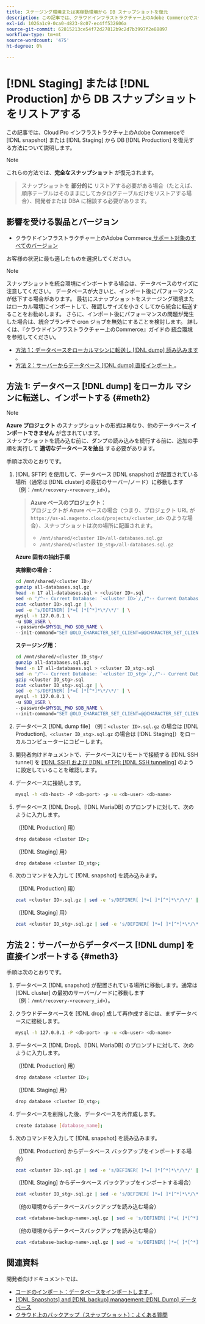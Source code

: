 ```yaml
---
title: ステージング環境または実稼動環境から DB スナップショットを復元
description: この記事では、クラウドインフラストラクチャー上のAdobe Commerceでステージング環境または実稼動環境から DB スナップショットを復元する方法について説明します。
exl-id: 1026a1c9-0ca0-4823-8c07-ec4ff532606a
source-git-commit: 62815213ce54f72d27812b9c2d7b3997f2e88897
workflow-type: tm+mt
source-wordcount: '475'
ht-degree: 0%

---
```


# [!DNL Staging] または [!DNL Production] から DB スナップショットをリストアする

この記事では、Cloud Pro インフラストラクチャ上のAdobe Commerceで [!DNL snapshot] または [!DNL Staging] から DB [!DNL Production] を復元する方法について説明します。


>[!NOTE]
>
>これらの方法では、**完全なスナップショット** が復元されます。
>>スナップショットを **部分的に** リストアする必要がある場合（たとえば、順序テーブルはそのままにしてカタログテーブルだけをリストアする場合）、開発者または DBA に相談する必要があります。


## 影響を受ける製品とバージョン

* クラウドインフラストラクチャー上のAdobe Commerce[ サポート対象のすべてのバージョン ](https://magento.com/sites/default/files/magento-software-lifecycle-policy.pdf)

お客様の状況に最も適したものを選択してください。

>[!NOTE]
>
> スナップショットを統合環境にインポートする場合は、データベースのサイズに注意してください。 データベースが大きいと、インポート後にパフォーマンスが低下する場合があります。 最初にスナップショットをステージング環境またはローカル環境にインポートして、確認しサイズを小さくしてから統合に転送することをお勧めします。 さらに、インポート後にパフォーマンスの問題が発生した場合は、統合ブランチで cron ジョブを無効にすることを検討します。 詳しくは、『クラウドインフラストラクチャー上のCommerce』ガイドの [ 統合環境 ](https://experienceleague.adobe.com/en/docs/commerce-on-cloud/user-guide/architecture/pro-architecture#integration-environment) を参照してください。

* [ 方法 1：データベースをローカルマシンに転送し  [!DNL dump]  読み込みます ](#meth2)。
* [ 方法 2：サーバーからデータベース  [!DNL dump]  直接インポート ](#meth3)。

## 方法 1: データベース [!DNL dump] をローカル マシンに転送し、インポートする {#meth2}


>[!NOTE]
>
> **Azure プロジェクト** のスナップショットの形式は異なり、他のデータベース **インポートできません** が含まれています。\
> スナップショットを読み込む前に、ダンプの読み込みを続行する前に、追加の手順を実行して **適切なデータベースを抽出** する必要があります。

手順は次のとおりです。

1. [!DNL SFTP] を使用して、データベース [!DNL snapshot] が配置されている場所（通常は [!DNL cluster] の最初のサーバー/ノード）に移動します（例：`/mnt/recovery-<recovery_id>`）。
   > **Azure ベースのプロジェクト：**\
   > プロジェクトが Azure ベースの場合（つまり、プロジェクト URL が `https://us-a1.magento.cloud/projects/<cluster_id>` のような場合）、スナップショットは次の場所に配置されます。
   > * `/mnt/shared/<cluster ID>/all-databases.sql.gz`
   > * `/mnt/shared/<cluster ID_stg>/all-databases.sql.gz`

   **Azure 固有の抽出手順**

   **実稼動の場合：**

   ```bash
   cd /mnt/shared/<cluster ID>/
   gunzip all-databases.sql.gz 
   head -n 17 all-databases.sql > <cluster ID>.sql 
   sed -n '/^-- Current Database: `<cluster ID>`/,/^-- Current Database: `/p' all-databases.sql >> <cluster ID>.sql gzip <cluster ID>.sql
   zcat <cluster ID>.sql.gz | \
   sed -e 's/DEFINER[ ]*=[ ]*[^*]*\*/\*/' | \
   mysql -h 127.0.0.1 \
   -u $DB_USER \
   --password=$MYSQL_PWD $DB_NAME \
   --init-command="SET @OLD_CHARACTER_SET_CLIENT=@@CHARACTER_SET_CLIENT ;SET @OLD_CHARACTER_SET_RESULTS=@@CHARACTER_SET_RESULTS ;SET @OLD_COLLATION_CONNECTION=@@COLLATION_CONNECTION ;SET NAMES utf8 ;SET @OLD_TIME_ZONE=@@TIME_ZONE ;SET TIME_ZONE='+00:00' ;SET @OLD_UNIQUE_CHECKS=@@UNIQUE_CHECKS, UNIQUE_CHECKS=0 ;SET @OLD_FOREIGN_KEY_CHECKS=@@FOREIGN_KEY_CHECKS, FOREIGN_KEY_CHECKS=0 ;SET @OLD_SQL_MODE=@@SQL_MODE, SQL_MODE='NO_AUTO_VALUE_ON_ZERO' ;SET @OLD_SQL_NOTES=@@SQL_NOTES, SQL_NOTES=0;"
   ```

   **ステージング用：**

   ```bash
   cd /mnt/shared/<cluster ID_stg>/
   gunzip all-databases.sql.gz 
   head -n 17 all-databases.sql > <cluster ID_stg>.sql
   sed -n '/^-- Current Database: `<cluster ID_stg>`/,/^-- Current Database: `/p' all-databases.sql >> <cluster ID_stg>.sql 
   gzip <cluster ID_stg>.sql  
   zcat <cluster ID_stg>.sql.gz | \
   sed -e 's/DEFINER[ ]*=[ ]*[^*]*\*/\*/' | \
   mysql -h 127.0.0.1 \
   -u $DB_USER \
   --password=$MYSQL_PWD $DB_NAME \
   --init-command="SET @OLD_CHARACTER_SET_CLIENT=@@CHARACTER_SET_CLIENT ;SET @OLD_CHARACTER_SET_RESULTS=@@CHARACTER_SET_RESULTS ;SET @OLD_COLLATION_CONNECTION=@@COLLATION_CONNECTION ;SET NAMES utf8 ;SET @OLD_TIME_ZONE=@@TIME_ZONE ;SET TIME_ZONE='+00:00' ;SET @OLD_UNIQUE_CHECKS=@@UNIQUE_CHECKS, UNIQUE_CHECKS=0 ;SET @OLD_FOREIGN_KEY_CHECKS=@@FOREIGN_KEY_CHECKS, FOREIGN_KEY_CHECKS=0 ;SET @OLD_SQL_MODE=@@SQL_MODE, SQL_MODE='NO_AUTO_VALUE_ON_ZERO' ;SET @OLD_SQL_NOTES=@@SQL_NOTES, SQL_NOTES=0;"
   ```

1. データベース [!DNL dump file] （例：`<cluster ID>.sql.gz` の場合は [!DNL Production]、`<cluster ID_stg>.sql.gz` の場合は [!DNL Staging]）をローカルコンピューターにコピーします。
1. 開発者向けドキュメントで、データベースにリモートで接続する [!DNL SSH tunnel] を [[!DNL SSH]  および  [!DNL sFTP]: [!DNL SSH tunneling]](https://experienceleague.adobe.com/en/docs/commerce-cloud-service/user-guide/develop/secure-connections#env-start-tunn) のように設定していることを確認します。
1. データベースに接続します。

   ```bash
   mysql -h <db-host> -P <db-port> -p -u <db-user> <db-name>
   ```

1. データベース [!DNL Drop]、[!DNL MariaDB] のプロンプトに対して、次のように入力します。

   （[!DNL Production] 用）

   ```bash
   drop database <cluster ID>;
   ```

   （[!DNL Staging] 用）

   ```bash
   drop database <cluster ID_stg>;
   ```

1. 次のコマンドを入力して [!DNL snapshot] を読み込みます。

   （[!DNL Production] 用）

   ```bash
   zcat <cluster ID>.sql.gz | sed -e 's/DEFINER[ ]*=[ ]*[^*]*\*/\*/' | mysql -h 127.0.0.1 -P <db-port> -p -u   <db-user> <db-name>
   ```

   （[!DNL Staging] 用）

   ```bash
   zcat <cluster ID_stg>.sql.gz | sed -e 's/DEFINER[ ]*=[ ]*[^*]*\*/\*/' | mysql -h 127.0.0.1 -P <db-port> -p -u   <db-user> <db-name>
   ```

## 方法 2：サーバーからデータベース [!DNL dump] を直接インポートする {#meth3}

手順は次のとおりです。

1. データベース [!DNL snapshot] が配置されている場所に移動します。通常は [!DNL cluster] の最初のサーバー/ノードに移動します（例：`/mnt/recovery-<recovery_id>`）。
1. クラウドデータベースを [!DNL drop] 成して再作成するには、まずデータベースに接続します。

   ```bash
   mysql -h 127.0.0.1 -P <db-port> -p -u <db-user> <db-name>
   ```

1. データベース [!DNL Drop]、[!DNL MariaDB] のプロンプトに対して、次のように入力します。

   （[!DNL Production] 用）

   ```bash
   drop database <cluster ID>;
   ```

   （[!DNL Staging] 用）

   ```bash
   drop database <cluster ID_stg>;
   ```

1. データベースを削除した後、データベースを再作成します。

   ```bash
   create database [database_name];
   ```

1. 次のコマンドを入力して [!DNL snapshot] を読み込みます。

   （[!DNL Production] からデータベース バックアップをインポートする場合）

   ```bash
   zcat <cluster ID>.sql.gz | sed -e 's/DEFINER[ ]*=[ ]*[^*]*\*/\*/' | mysql -h 127.0.0.1 -p -u <db-user> <db-name>
   ```

   （[!DNL Staging] からデータベース バックアップをインポートする場合）

   ```bash
   zcat <cluster ID_stg>.sql.gz | sed -e 's/DEFINER[ ]*=[ ]*[^*]*\*/\*/' | mysql -h 127.0.0.1 -p -u <db-user> <db-name>
   ```

   （他の環境からデータベースバックアップを読み込む場合）

   ```bash
   zcat <database-backup-name>.sql.gz | sed -e 's/DEFINER[ ]*=[ ]*[^*]*\*/\*/' | mysql -h 127.0.0.1 -p -u <db-user> <db-name>
   ```

   （他の環境からデータベースバックアップを読み込む場合）

   ```bash
   zcat <database-backup-name>.sql.gz | sed -e 's/DEFINER[ ]*=[ ]*[^*]*\*/\*/' | mysql -h 127.0.0.1 -p -u <db-user> <db-name>
   ```

## 関連資料

開発者向けドキュメントでは、

* [ コードのインポート：データベースをインポートします ](https://experienceleague.adobe.com/en/docs/commerce-cloud-service/user-guide/develop/deploy/staging-production)。
* [[!DNL Snapshots] and [!DNL backup] management: [!DNL Dump]  データベース ](https://experienceleague.adobe.com/en/docs/commerce-cloud-service/user-guide/develop/storage/snapshots)
* [ クラウド上のバックアップ（スナップショット）：よくある質問 ](https://experienceleague.adobe.com/en/docs/commerce-knowledge-base/kb/faq/backup-snapshot-on-cloud-faq)
